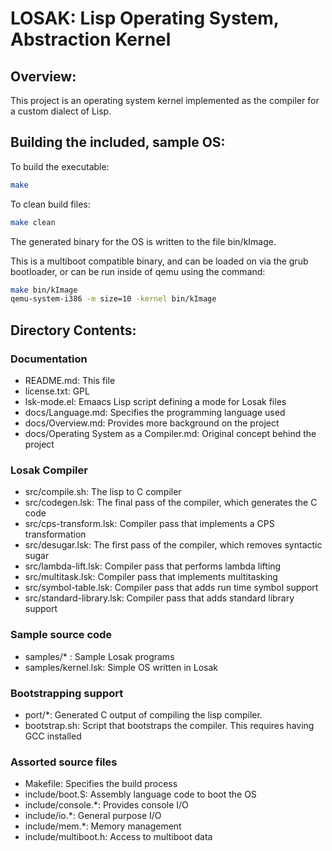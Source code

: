 # LOSAK: Lisp Operating System, Abstraction Kernel

## Overview:

This project is an operating system kernel implemented as the
compiler for a custom dialect of Lisp.

## Building the included, sample OS:

To build the executable:

```sh        
make
```

To clean build files:

```sh
make clean
```

The generated binary for the OS is written to the file bin/kImage.
    
This is a multiboot compatible binary, and can be loaded on via the
grub bootloader, or can be run inside of qemu using the command:

```sh
make bin/kImage
qemu-system-i386 -m size=10 -kernel bin/kImage
```

## Directory Contents:

### Documentation
    
* README.md: This file
* license.txt: GPL
* lsk-mode.el: Emaacs Lisp script defining a mode for Losak files
* docs/Language.md: Specifies the programming language used
* docs/Overview.md: Provides more background on the project
* docs/Operating System as a Compiler.md: Original concept behind the project

### Losak Compiler

* src/compile.sh: The lisp to C compiler
* src/codegen.lsk: The final pass of the compiler, which generates the C code
* src/cps-transform.lsk: Compiler pass that implements a CPS transformation
* src/desugar.lsk: The first pass of the compiler, which removes syntactic sugar
* src/lambda-lift.lsk: Compiler pass that performs lambda lifting
* src/multitask.lsk: Compiler pass that implements multitasking
* src/symbol-table.lsk: Compiler pass that adds run time symbol support
* src/standard-library.lsk: Compiler pass that adds standard library support

### Sample source code

* samples/* : Sample Losak programs
* samples/kernel.lsk: Simple OS written in Losak

### Bootstrapping support

* port/*: Generated C output of compiling the lisp compiler.
* bootstrap.sh: Script that bootstraps the compiler. This requires having GCC installed

### Assorted source files

* Makefile: Specifies the build process
* include/boot.S: Assembly language code to boot the OS
* include/console.*: Provides console I/O
* include/io.*: General purpose I/O
* include/mem.*: Memory management
* include/multiboot.h: Access to multiboot data